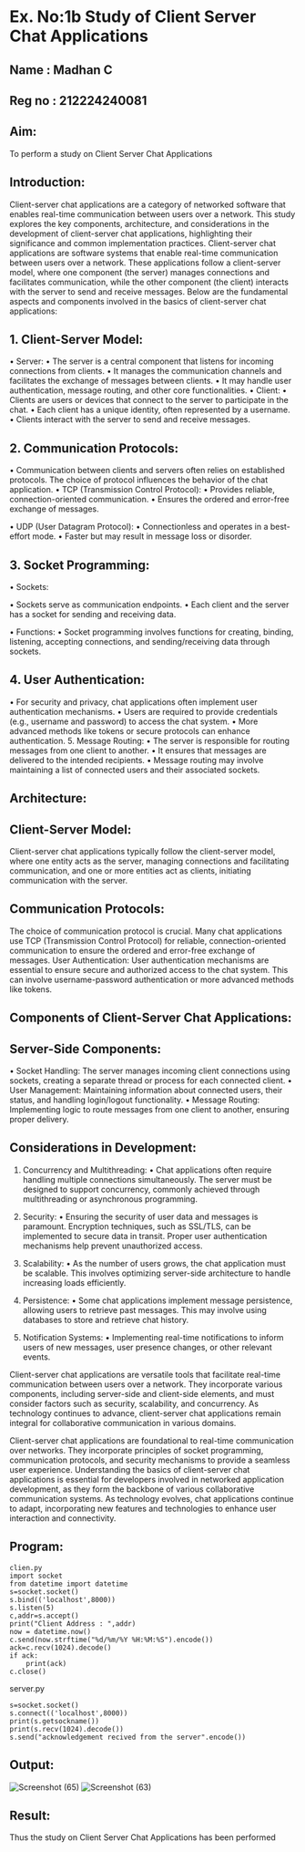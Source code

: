 # Ex. No:1b 			Study of Client Server Chat Applications
## Name : Madhan C
## Reg no : 212224240081
## Aim: 
To perform a study on Client Server Chat Applications
## Introduction:
Client-server chat applications are a category of networked software that enables real-time communication between users over a network. This study explores the key components, architecture, and considerations in the development of client-server chat applications, highlighting their significance and common implementation practices.
Client-server chat applications are software systems that enable real-time communication between users over a network. These applications follow a client-server model, where one component (the server) manages connections and facilitates communication, while the other component (the client) interacts with the server to send and receive messages. Below are the fundamental aspects and components involved in the basics of client-server chat applications:
## 1. Client-Server Model:
•	Server:
•	The server is a central component that listens for incoming connections from clients.
•	It manages the communication channels and facilitates the exchange of messages between clients.
•	It may handle user authentication, message routing, and other core functionalities.
•	Client:
•	Clients are users or devices that connect to the server to participate in the chat.
•	Each client has a unique identity, often represented by a username.
•	Clients interact with the server to send and receive messages.
## 2. Communication Protocols:
•	Communication between clients and servers often relies on established protocols. The choice of protocol influences the behavior of the chat application.
•	TCP (Transmission Control Protocol):
•	Provides reliable, connection-oriented communication.
•	Ensures the ordered and error-free exchange of messages.

•	UDP (User Datagram Protocol):
•	Connectionless and operates in a best-effort mode.
•	Faster but may result in message loss or disorder.
## 3. Socket Programming:
•	Sockets:

•	Sockets serve as communication endpoints.
•	Each client and the server has a socket for sending and receiving data.

•	Functions:
•	Socket programming involves functions for creating, binding, listening, accepting connections, and sending/receiving data through sockets.
## 4. User Authentication:
•	For security and privacy, chat applications often implement user authentication mechanisms.
•	Users are required to provide credentials (e.g., username and password) to access the chat system.
•	More advanced methods like tokens or secure protocols can enhance authentication.
5. Message Routing:
•	The server is responsible for routing messages from one client to another.
•	It ensures that messages are delivered to the intended recipients.
•	Message routing may involve maintaining a list of connected users and their associated sockets.

## Architecture:
## Client-Server Model:
Client-server chat applications typically follow the client-server model, where one entity acts as the server, managing connections and facilitating communication, and one or more entities act as clients, initiating communication with the server.

## Communication Protocols:
The choice of communication protocol is crucial. Many chat applications use TCP (Transmission Control Protocol) for reliable, connection-oriented communication to ensure the ordered and error-free exchange of messages.
User Authentication:
User authentication mechanisms are essential to ensure secure and authorized access to the chat system. This can involve username-password authentication or more advanced methods like tokens.
## Components of Client-Server Chat Applications:
## Server-Side Components:

•	Socket Handling: The server manages incoming client connections using sockets, creating a separate thread or process for each connected client.
•	User Management: Maintaining information about connected users, their status, and handling login/logout functionality.
•	Message Routing: Implementing logic to route messages from one client to another, ensuring proper delivery.

## Considerations in Development:
1.	Concurrency and Multithreading:
•	Chat applications often require handling multiple connections simultaneously. The server must be designed to support concurrency, commonly achieved through multithreading or asynchronous programming.
2.	Security:
•	Ensuring the security of user data and messages is paramount. Encryption techniques, such as SSL/TLS, can be implemented to secure data in transit. Proper user authentication mechanisms help prevent unauthorized access.
3.	Scalability:
•	As the number of users grows, the chat application must be scalable. This involves optimizing server-side architecture to handle increasing loads efficiently.
4.	Persistence:
•	Some chat applications implement message persistence, allowing users to retrieve past messages. This may involve using databases to store and retrieve chat history.

5.	Notification Systems:
•	Implementing real-time notifications to inform users of new messages, user presence changes, or other relevant events.


Client-server chat applications are versatile tools that facilitate real-time communication between users over a network. They incorporate various components, including server-side and client-side elements, and must consider factors such as security, scalability, and concurrency. As technology continues to advance, client-server chat applications remain integral for collaborative communication in various domains.

Client-server chat applications are foundational to real-time communication over networks. They incorporate principles of socket programming, communication protocols, and security mechanisms to provide a seamless user experience. Understanding the basics of client-server chat applications is essential for developers involved in networked application development, as they form the backbone of various collaborative communication systems. As technology evolves, chat applications continue to adapt, incorporating new features and technologies to enhance user interaction and connectivity.

## Program:
```
clien.py
import socket
from datetime import datetime
s=socket.socket()
s.bind(('localhost',8000))
s.listen(5)
c,addr=s.accept()
print("Client Address : ",addr)
now = datetime.now()
c.send(now.strftime("%d/%m/%Y %H:%M:%S").encode())
ack=c.recv(1024).decode()
if ack:
    print(ack)
c.close()
```

server.py
```import socket 
s=socket.socket() 
s.connect(('localhost',8000)) 
print(s.getsockname()) 
print(s.recv(1024).decode()) 
s.send("acknowledgement recived from the server".encode())
```

## Output:
![Screenshot (65)](https://github.com/user-attachments/assets/77fe6bf0-592c-414f-b573-c7ff0bbe3a6c)
![Screenshot (63)](https://github.com/user-attachments/assets/48df6260-a888-4413-b88b-1ca65bf76646)

## Result:
Thus the study on Client Server Chat Applications has been performed

